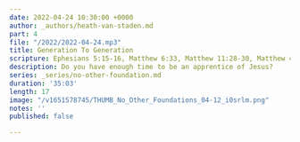 ```yaml
---
date: 2022-04-24 10:30:00 +0000
author: _authors/heath-van-staden.md
part: 4
file: "/2022/2022-04-24.mp3"
title: Generation To Generation
scripture: Ephesians 5:15-16, Matthew 6:33, Matthew 11:28-30, Matthew 4:1
description: Do you have enough time to be an apprentice of Jesus?
series: _series/no-other-foundation.md
duration: '35:03'
length: 17
image: "/v1651578745/THUMB_No_Other_Foundations_04-12_i0srlm.png"
notes: ''
published: false

---
```

